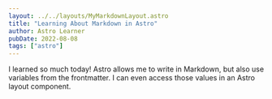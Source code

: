 ```yaml
---
layout: ../../layouts/MyMarkdownLayout.astro
title: "Learning About Markdown in Astro"
author: Astro Learner
pubDate: 2022-08-08
tags: ["astro"]
---
```

I learned so much today! Astro allows me to write in Markdown, but also use variables from the frontmatter. I can even access those values in an Astro layout component.